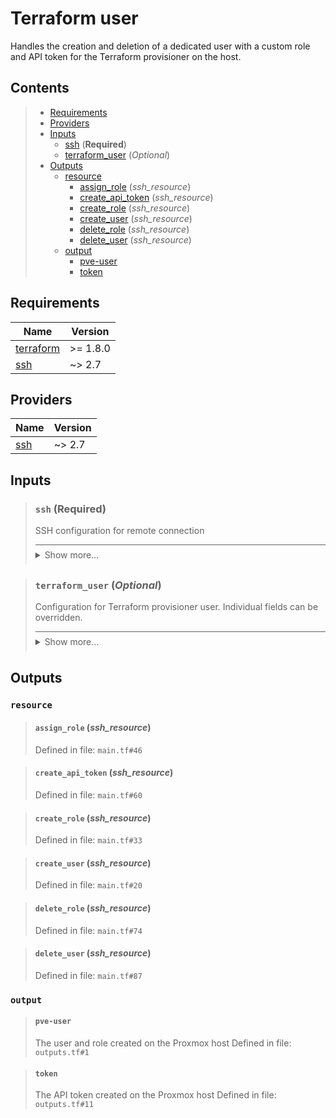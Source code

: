# Terraform user

Handles the creation and deletion of a dedicated user with a custom role
and API token for the Terraform provisioner on the host.
## Contents

<blockquote>

- [Requirements](#requirements)
- [Providers](#providers)
- [Inputs](#inputs)
  - [ssh](#ssh-required) (**Required**)
  - [terraform_user](#terraform_user-optional) (*Optional*)
- [Outputs](#outputs)
  - [resource](#resource)
    - [assign_role](#assign_role-ssh_resource) (*ssh_resource*)
    - [create_api_token](#create_api_token-ssh_resource) (*ssh_resource*)
    - [create_role](#create_role-ssh_resource) (*ssh_resource*)
    - [create_user](#create_user-ssh_resource) (*ssh_resource*)
    - [delete_role](#delete_role-ssh_resource) (*ssh_resource*)
    - [delete_user](#delete_user-ssh_resource) (*ssh_resource*)
  - [output](#output)
    - [pve-user](#pve-user)
    - [token](#token)</blockquote>

## Requirements

| Name | Version |
|------|---------|
| <a name="requirement_terraform"></a> [terraform](#requirement\_terraform) | >= 1.8.0 |
| <a name="requirement_ssh"></a> [ssh](#requirement\_ssh) | ~> 2.7 |
## Providers

| Name | Version |
|------|---------|
| <a name="provider_ssh"></a> [ssh](#provider\_ssh) | ~> 2.7 |

## Inputs
<blockquote>

### `ssh` (**Required**)
SSH configuration for remote connection

<details style="border-top-color: inherit; border-top-width: 0.1em; border-top-style: solid; padding-top: 0.5em; padding-bottom: 0.5em;">
  <summary>Show more...</summary>

  **Type**:
  ```hcl
    object({
    host    = string
    user    = string
    id_file = optional(string, "~/.ssh/id_rsa")
  })
  ````
  Defined in file: `variables.tf#1`

</details>
</blockquote>
<blockquote>

### `terraform_user` (*Optional*)
Configuration for Terraform provisioner user. Individual fields can be overridden.

<details style="border-top-color: inherit; border-top-width: 0.1em; border-top-style: solid; padding-top: 0.5em; padding-bottom: 0.5em;">
  <summary>Show more...</summary>

  **Type**:
  ```hcl
    object({
    name    = optional(string, "terraform@pve")
    comment = optional(string, "Terraform automation user")
    role = object({
      name = optional(string, "TerraformProv")
      privileges = optional(list(string), [
        "VM.Allocate",
        "VM.Clone",
        "VM.Audit",
        "VM.Config.HWType",
        "VM.Config.Disk",
        "VM.Config.CPU",
        "VM.Config.Memory",
        "VM.Config.Network",
        "VM.Config.Cloudinit",
        "VM.Config.Options",
        "VM.PowerMgmt",
        "VM.Monitor",
        "Datastore.Allocate",
        "Datastore.AllocateSpace",
        "Datastore.AllocateTemplate",
        "Datastore.Audit",
        "SDN.Use",
        "Sys.Audit",
        "Sys.Modify"
      ])
    })
    token = object({
      name    = optional(string, "terraform-token")
      comment = optional(string, "Terraform automation user API token")
    })
  })
  ````
  **Default**:
  ```json
    {
  "role": {},
  "token": {}
}
  ```
  Defined in file: `variables.tf#14`

</details>
</blockquote>

## Outputs
### `resource`
<blockquote>

#### `assign_role` (_ssh_resource_)
Defined in file: `main.tf#46`
</blockquote>
<blockquote>

#### `create_api_token` (_ssh_resource_)
Defined in file: `main.tf#60`
</blockquote>
<blockquote>

#### `create_role` (_ssh_resource_)
Defined in file: `main.tf#33`
</blockquote>
<blockquote>

#### `create_user` (_ssh_resource_)
Defined in file: `main.tf#20`
</blockquote>
<blockquote>

#### `delete_role` (_ssh_resource_)
Defined in file: `main.tf#74`
</blockquote>
<blockquote>

#### `delete_user` (_ssh_resource_)
Defined in file: `main.tf#87`
</blockquote>

### `output`
<blockquote>

#### `pve-user`
The user and role created on the Proxmox host
Defined in file: `outputs.tf#1`
</blockquote>
<blockquote>

#### `token`
The API token created on the Proxmox host
Defined in file: `outputs.tf#11`
</blockquote>